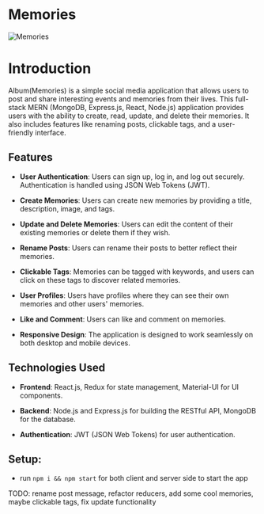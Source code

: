 # Memories

![Memories](https://drive.google.com/file/d/158zPXLGsYKijqVQev2srvVbvW8-6SR8-/view?usp=sharing)

# Introduction


Album(Memories) is a simple social media application that allows users to post and share interesting events and memories from their lives. This full-stack MERN (MongoDB, Express.js, React, Node.js) application provides users with the ability to create, read, update, and delete their memories. It also includes features like renaming posts, clickable tags, and a user-friendly interface.


## Features

- **User Authentication**: Users can sign up, log in, and log out securely. Authentication is handled using JSON Web Tokens (JWT).

- **Create Memories**: Users can create new memories by providing a title, description, image, and tags.

- **Update and Delete Memories**: Users can edit the content of their existing memories or delete them if they wish.

- **Rename Posts**: Users can rename their posts to better reflect their memories.

- **Clickable Tags**: Memories can be tagged with keywords, and users can click on these tags to discover related memories.

- **User Profiles**: Users have profiles where they can see their own memories and other users' memories.

- **Like and Comment**: Users can like and comment on memories.

- **Responsive Design**: The application is designed to work seamlessly on both desktop and mobile devices.

## Technologies Used

- **Frontend**: React.js, Redux for state management, Material-UI for UI components.

- **Backend**: Node.js and Express.js for building the RESTful API, MongoDB for the database.

- **Authentication**: JWT (JSON Web Tokens) for user authentication.



## Setup:
- run ```npm i && npm start``` for both client and server side to start the app

TODO: rename post message, refactor reducers, add some cool memories, maybe clickable tags, fix update functionality
